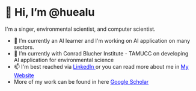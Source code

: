 <h1> 👋 Hi, I’m @huealu </h1>

<p> I'm a singer, environmental scientist, and computer scientist.</p>

<ul>
<li> 🌱 I’m currently an AI learner and I'm working on AI application on many sectors. </li>
<li> 💞️ I’m currently with Conrad Blucher Institute - TAMUCC on developing AI application for environmental science </li>
<li> 📫 I'm best reached via 
<a href="https://www.linkedin.com/in/huehongdinh/" style="color: blue;"> LinkedIn </a> or you can read more about me in <a href="https://huealu.github.io/" style="color: blue">My Website</a></li>
<li>More of my work can be found in here <a href="https://scholar.google.com/citations?user=EVDIhRIAAAAJ&hl=en" style="color: blue">Google Scholar</a></li>
</ul>
<!---
huealu/huealu is a ✨ special ✨ repository because its `README.md` (this file) appears on your GitHub profile.
You can click the Preview link to take a look at your changes.
--->

